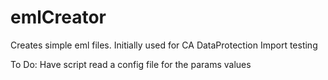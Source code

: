 # emlCreator
Creates simple eml files. Initially used for CA DataProtection Import testing

To Do:
  Have script read a config file for the params values
